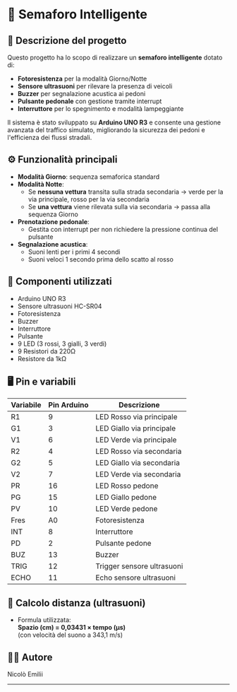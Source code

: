 # 🚦 Semaforo Intelligente

## 🧠 Descrizione del progetto
Questo progetto ha lo scopo di realizzare un **semaforo intelligente** dotato di:

- **Fotoresistenza** per la modalità Giorno/Notte  
- **Sensore ultrasuoni** per rilevare la presenza di veicoli  
- **Buzzer** per segnalazione acustica ai pedoni  
- **Pulsante pedonale** con gestione tramite interrupt  
- **Interruttore** per lo spegnimento e modalità lampeggiante  

Il sistema è stato sviluppato su **Arduino UNO R3** e consente una gestione avanzata del traffico simulato, migliorando la sicurezza dei pedoni e l'efficienza dei flussi stradali.

## ⚙️ Funzionalità principali

- **Modalità Giorno**: sequenza semaforica standard
- **Modalità Notte**:
  - Se **nessuna vettura** transita sulla strada secondaria → verde per la via principale, rosso per la via secondaria
  - Se **una vettura** viene rilevata sulla via secondaria → passa alla sequenza Giorno
- **Prenotazione pedonale**:
  - Gestita con interrupt per non richiedere la pressione continua del pulsante
- **Segnalazione acustica**:
  - Suoni lenti per i primi 4 secondi
  - Suoni veloci 1 secondo prima dello scatto al rosso

## 🧩 Componenti utilizzati

- Arduino UNO R3  
- Sensore ultrasuoni HC-SR04  
- Fotoresistenza  
- Buzzer  
- Interruttore  
- Pulsante  
- 9 LED (3 rossi, 3 gialli, 3 verdi)  
- 9 Resistori da 220Ω  
- Resistore da 1kΩ  

## 🖥️ Pin e variabili

| Variabile | Pin Arduino | Descrizione |
|----------|-------------|-------------|
| R1       | 9           | LED Rosso via principale |
| G1       | 3           | LED Giallo via principale |
| V1       | 6           | LED Verde via principale |
| R2       | 4           | LED Rosso via secondaria |
| G2       | 5           | LED Giallo via secondaria |
| V2       | 7           | LED Verde via secondaria |
| PR       | 16          | LED Rosso pedone |
| PG       | 15          | LED Giallo pedone |
| PV       | 10          | LED Verde pedone |
| Fres     | A0          | Fotoresistenza |
| INT      | 8           | Interruttore |
| PD       | 2           | Pulsante pedone |
| BUZ      | 13          | Buzzer |
| TRIG     | 12          | Trigger sensore ultrasuoni |
| ECHO     | 11          | Echo sensore ultrasuoni |

## 🧮 Calcolo distanza (ultrasuoni)
- Formula utilizzata:  
  **Spazio (cm) = 0,03431 × tempo (µs)**  
  (con velocità del suono a 343,1 m/s)

## 👨‍💻 Autore

Nicolò Emilii

---

